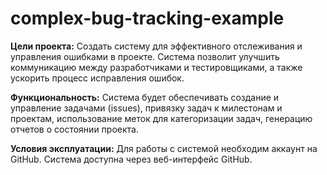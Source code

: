 # complex-bug-tracking-example
**Цели проекта:** Создать систему для эффективного отслеживания и управления ошибками в проекте. Система позволит улучшить коммуникацию между разработчиками и тестировщиками, а также ускорить процесс исправления ошибок.

**Функциональность:** Система будет обеспечивать создание и управление задачами (issues), привязку задач к милестонам и проектам, использование меток для категоризации задач, генерацию отчетов о состоянии проекта.

**Условия эксплуатации:** Для работы с системой необходим аккаунт на GitHub. Система доступна через веб-интерфейс GitHub.
